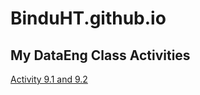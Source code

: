 # BinduHT.github.io
## My DataEng Class Activities
<p><a href="https://binduht.github.io/PCDE-Activity-9.1" title="Activity 9.1 and 9.2">Activity 9.1 and 9.2</a></p>
